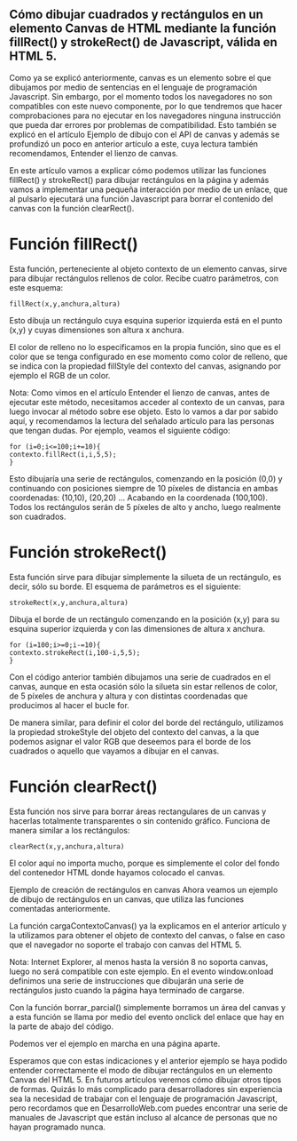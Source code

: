 ## Cómo dibujar cuadrados y rectángulos en un elemento Canvas de HTML mediante la función fillRect() y strokeRect() de Javascript, válida en HTML 5.

Como ya se explicó anteriormente, canvas es un elemento sobre el que dibujamos por medio de sentencias en el lenguaje de programación Javascript. Sin embargo, por el momento todos los navegadores no son compatibles con este nuevo componente, por lo que tendremos que hacer comprobaciones para no ejecutar en los navegadores ninguna instrucción que pueda dar errores por problemas de compatibilidad. Esto también se explicó en el artículo Ejemplo de dibujo con el API de canvas y además se profundizó un poco en anterior artículo a este, cuya lectura también recomendamos, Entender el lienzo de canvas.

En este artículo vamos a explicar cómo podemos utilizar las funciones fillRect() y strokeRect() para dibujar rectángulos en la página y además vamos a implementar una pequeña interacción por medio de un enlace, que al pulsarlo ejecutará una función Javascript para borrar el contenido del canvas con la función clearRect().

# Función fillRect()
Esta función, perteneciente al objeto contexto de un elemento canvas, sirve para dibujar rectángulos rellenos de color. Recibe cuatro parámetros, con este esquema:

    fillRect(x,y,anchura,altura)

Esto dibuja un rectángulo cuya esquina superior izquierda está en el punto (x,y) y cuyas dimensiones son altura x anchura.

El color de relleno no lo especificamos en la propia función, sino que es el color que se tenga configurado en ese momento como color de relleno, que se indica con la propiedad fillStyle del contexto del canvas, asignando por ejemplo el RGB de un color.

Nota: Como vimos en el artículo Entender el lienzo de canvas, antes de ejecutar este método, necesitamos acceder al contexto de un canvas, para luego invocar al método sobre ese objeto. Esto lo vamos a dar por sabido aquí, y recomendamos la lectura del señalado artículo para las personas que tengan dudas.
Por ejemplo, veamos el siguiente código:

    for (i=0;i<=100;i+=10){
    contexto.fillRect(i,i,5,5);
    }

Esto dibujaría una serie de rectángulos, comenzando en la posición (0,0) y continuando con posiciones siempre de 10 píxeles de distancia en ambas coordenadas: (10,10), (20,20) ... Acabando en la coordenada (100,100). Todos los rectángulos serán de 5 píxeles de alto y ancho, luego realmente son cuadrados.


# Función strokeRect()
Esta función sirve para dibujar simplemente la silueta de un rectángulo, es decir, sólo su borde. El esquema de parámetros es el siguiente:

    strokeRect(x,y,anchura,altura)

Dibuja el borde de un rectángulo comenzando en la posición (x,y) para su esquina superior izquierda y con las dimensiones de altura x anchura.

    for (i=100;i>=0;i-=10){
    contexto.strokeRect(i,100-i,5,5);
    }

Con el código anterior también dibujamos una serie de cuadrados en el canvas, aunque en esta ocasión sólo la silueta sin estar rellenos de color, de 5 píxeles de anchura y altura y con distintas coordenadas que producimos al hacer el bucle for.

De manera similar, para definir el color del borde del rectángulo, utilizamos la propiedad strokeStyle del objeto del contexto del canvas, a la que podemos asignar el valor RGB que deseemos para el borde de los cuadrados o aquello que vayamos a dibujar en el canvas.


# Función clearRect()
Esta función nos sirve para borrar áreas rectangulares de un canvas y hacerlas totalmente transparentes o sin contenido gráfico. Funciona de manera similar a los rectángulos:

    clearRect(x,y,anchura,altura)

El color aquí no importa mucho, porque es simplemente el color del fondo del contenedor HTML donde hayamos colocado el canvas.

Ejemplo de creación de rectángulos en canvas
Ahora veamos un ejemplo de dibujo de rectángulos en un canvas, que utiliza las funciones comentadas anteriormente.

La función cargaContextoCanvas() ya la explicamos en el anterior artículo y la utilizamos para obtener el objeto de contexto del canvas, o false en caso que el navegador no soporte el trabajo con canvas del HTML 5.

Nota: Internet Explorer, al menos hasta la versión 8 no soporta canvas, luego no será compatible con este ejemplo.
En el evento window.onload definimos una serie de instrucciones que dibujarán una serie de rectángulos justo cuando la página haya terminado de cargarse.

Con la función borrar_parcial() simplemente borramos un área del canvas y a esta función se llama por medio del evento onclick del enlace que hay en la parte de abajo del código.

Podemos ver el ejemplo en marcha en una página aparte.

Esperamos que con estas indicaciones y el anterior ejemplo se haya podido entender correctamente el modo de dibujar rectángulos en un elemento Canvas del HTML 5. En futuros artículos veremos cómo dibujar otros tipos de formas. Quizás lo más complicado para desarrolladores sin experiencia sea la necesidad de trabajar con el lenguaje de programación Javascript, pero recordamos que en DesarrolloWeb.com puedes encontrar una serie de manuales de Javascript que están incluso al alcance de personas que no hayan programado nunca.